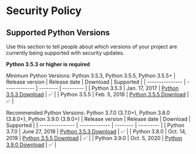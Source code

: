 # Security Policy

## Supported Python Versions

Use this section to tell people about which versions of your project are
currently being supported with security updates.

**Python 3.5.3 or higher is required**

Minimum Python Versions: Python 3.5.3, Python 3.5.5, Python 3.5.5+
| Release version | Release date  | Download | Supported |
| --------------- | ------------- | -------- | --------- |
| Python 3.5.3    | Jan. 17, 2017 | [Python 3.5.3 Download](https://www.python.org/downloads/release/python-353) | :white_check_mark: |
| Python 3.5.5    | Feb. 5, 2018  | [Python 3.5.5 Download](https://www.python.org/downloads/release/python-355) | :white_check_mark: |

Recommended Python Versions: Python 3.7.0 (3.7.0+), Python 3.8.0 (3.8.0+), Python 3.9.0 (3.9.0+)
| Release version | Release date  | Download | Supported |
| --------------- | ------------- | -------- | --------- |
| Python 3.7.0    | June 27, 2018 | [Python 3.5.3 Download](https://www.python.org/downloads/release/python-370) | :white_check_mark: |
| Python 3.8.0    | Oct. 14, 2019 | [Python 3.5.5 Download](https://www.python.org/downloads/release/python-380) | :white_check_mark: |
| Python 3.9.0    | Oct. 5, 2020  | [Python 3.9.0 Download](https://www.python.org/downloads/release/python-390) | :white_check_mark: |
